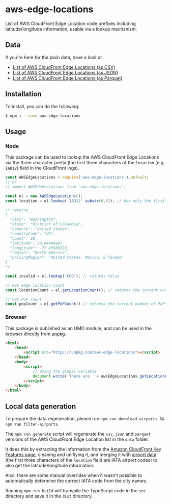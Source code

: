 # aws-edge-locations
List of AWS CloudFront Edge Location code prefixes including latitude/longitude information, usable via a lookup mechanism.

## Data

If you're here for the plain data, have a look at

* [List of AWS CloudFront Edge Locations (as CSV)](data/aws-edge-locations.csv) 
* [List of AWS CloudFront Edge Locations (as JSON)](data/aws-edge-locations.json)
* [List of AWS CloudFront Edge Locations (as Parquet)](data/aws-edge-locations.parquet)

## Installation
To install, you can do the following:

```bash
$ npm i --save aws-edge-locations
```

## Usage

### Node

This package can be used to lookup the AWS CloudFront Edge Locations via the three character prefix (the first three characters of the `location` (e.g. `IAD12`) field in the CloudFront logs).

```javascript
const AWSEdgeLocations = require('aws-edge-locations').default;
// Or
// import AWSEdgeLocations from 'aws-edge-locations';

const el = new AWSEdgeLocations();
const location = el.lookup('IAD12'.substr(0,3)); // Use only the first three characters!

/* returns
{
  "city": "Washington",
  "state": "District of Columbia",
  "country": "United States",
  "countryCode": "US",
  "count": 20,
  "latitude": 38.94449997,
  "longitude": -77.45580292,
  "region": "North America",
  "pricingRegion": "United States, Mexico, & Canada"
}
*/

const invalid = el.lookup('FOO'); // returns false

// Get edge location count
const locationCount = el.getLocationCount(); // returns the current number of locations

// Get PoP count
const popCount = el.getPoPCount() // returns the current number of PoPs
```

### Browser

This package is published as an UMD module, and can be used in the browser directly from [unpkg](https://unpkg.com/).

```html
<html>
    <head>
        <script src="https://unpkg.com/aws-edge-locations"></script> 
    </head>
    <body>
        <script>
            // Using the global variable
            document.write('There are ' + awsEdgeLocations.getLocationCount() + ' edge locations');
        </script>
    </body>
</html>
```

## Local data generation

To prepare the data regeneration, please run `npm run download-airports && npm run filter-airports`.

The `npm run generate` script will regenerate the `csv`, `json` and `parquet` versions of the AWS CloudFront Edge Location list in the `data` folder.

It does this by extracting the information from the [Amazon CloudFront Key Features page](https://aws.amazon.com/cloudfront/features/), cleaning and unifiying it, and merging it with [airport data](https://datahub.io/core/airport-codes/r/airport-codes.json) (the first three characters of the `location` field are IATA airport codes) to also get the latitude/longitude information.

Also, there are some manual overrides when it wasn't possible to automatically determine the correct IATA code from the city names.

Running `npm run build` will transpile the TypeScript code in the `src` directory and save it in the `dist` directory.
